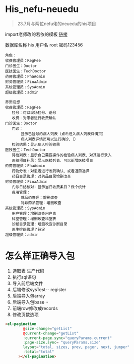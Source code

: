 # His_nefu-neuedu
> 23.7月与两位nefu佬的neuedu的his项目
> 
import老师改的若依的模板
[链接](https://gitee.com/jshand/boot-admin-template.git)

数据库名称
his
用户名
root
密码123456
```
角色：
收费管理员：RegFee
门诊医生：Doctor
医技医生：TechDoctor
药房管理员：PhaAdmin
财务管理员：FinaAdmin
系统管理员：SysAdmin
超级管理员：admin
```

 ```
界面设想
收费管理员：RegFee
    挂号：可以现场挂号、退号
    收费：对患者进行收费确认
门诊医生：Doctor
    门诊：
        显示已挂号的病人列表（点击进入病人列表详情页）
        病人列表详情页可以进行确诊、（）
    检验结果：显示病人检验结果
医技医生：TechDoctor
    待检列表：显示自己需要操作的检验病人列表、对其进行录入
    医技项目补录：显示医技列表，可以新增医技项目
药房管理员：PhaAdmin
    药物分发：对患者进行发药确认、或者退药选择
    药品目录管理：对药品目录增删改查
财务管理员：FinaAdmin
    门诊日结核对：显示当日收费条目？做个统计
    费用管理：
        成品药管理：增删改查
        对非药品管理：增删改查
系统管理员：SysAdmin
    用户管理：增删改查用户表
    科室管理：增删改查科室表 
    诊断目录管理：增删改查诊断目录
    医生排班管理？待定
超级管理员：admin
 ```

 # 怎么样正确导入包
 1. 选取表
   生产代码
 2. 执行sql语句
 3. 导入前后端文件
 4. 后端修改sysTest--  register
 5. 后端导入包array
 6. 后端导入包base···
 7. 前端row修改成records
 8. 修改页数选项
```html
<el-pagination
        @size-change="getList"
        @current-change="getList"
        :current-page.sync="queryParams.current" 
        :page-size.sync= "queryParams.size"
        layout="total, sizes, prev, pager, next, jumper"
        :total="total"
      ></el-pagination>
```